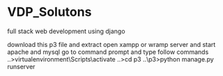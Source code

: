 # VDP_Solutons
full stack web development using django

download this p3 file and extract
open xampp or wramp server and start apache and mysql
go to command prompt and type follow commands
..>virtualenvironment\Scripts\activate
..>cd p3
..\p3>python manage.py runserver
